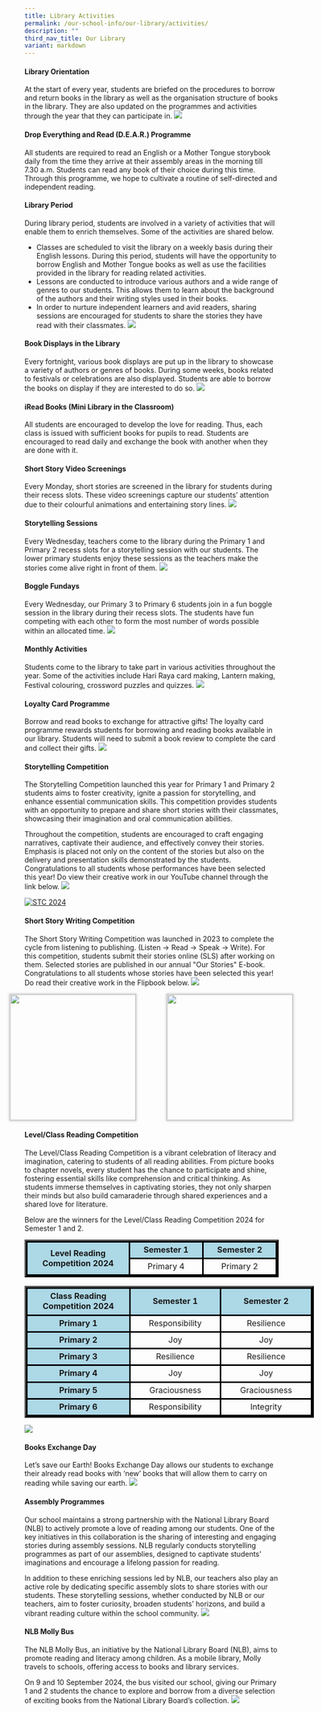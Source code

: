 ```yaml
---
title: Library Activities
permalink: /our-school-info/our-library/activities/
description: ""
third_nav_title: Our Library
variant: markdown
---
```

#### **Library Orientation**

At the start of every year, students are briefed on the procedures to borrow and return books in the library as well as the organisation structure of books in the library. They are also updated on the programmes and activities through the year that they can participate in.
![](/images/Library/collage%202023-08-25%2022_11_41.jpg)

#### **Drop Everything and Read (D.E.A.R.) Programme**

All students are required to read an English or a Mother Tongue storybook daily from the time they arrive at their assembly areas in the morning till 7.30 a.m. Students can read any book of their choice during this time. Through this programme, we hope to cultivate a routine of self-directed and independent reading.

#### **Library Period**

During library period, students are involved in a variety of activities that will enable them to enrich themselves. Some of the activities are shared below.

* Classes are scheduled to visit the library on a weekly basis during their English lessons. During this period, students will have the opportunity to borrow English and Mother Tongue books as well as use the facilities provided in the library for reading related activities.
* Lessons are conducted to introduce various authors and a wide range of genres to our students. This allows them to learn about the background of the authors and their writing styles used in their books.
* In order to nurture independent learners and avid readers, sharing sessions are encouraged for students to share the stories they have read with their classmates.
![](/images/Library/collage%202023-08-25%2022_34_10.jpg)

#### **Book Displays in the Library**

Every fortnight, various book displays are put up in the library to showcase a variety of authors or genres of books. During some weeks, books related to festivals or celebrations are also displayed. Students are able to borrow the books on display if they are interested to do so.
![](/images/Library/collage%202023-08-25%2022_41_05.jpg)

#### **iRead Books (Mini Library in the Classroom)**

All students are encouraged to develop the love for reading. Thus, each class is issued with sufficient books for pupils to read. Students are encouraged to read daily and exchange the book with another when they are done with it.

#### **Short Story Video Screenings**

Every Monday, short stories are screened in the library for students during their recess slots. These video screenings capture our students’ attention due to their colourful animations and entertaining story lines.
![](/images/Library/collage%202023-08-25%2022_46_15.jpg)

#### **Storytelling Sessions**

Every Wednesday, teachers come to the library during the Primary 1 and Primary 2 recess slots for a storytelling session with our students. The lower primary students enjoy these sessions as the teachers make the stories come alive right in front of them.
![](/images/Library/collage%202023-08-25%2022_52_58.jpg)

#### **Boggle Fundays**
Every Wednesday, our Primary 3 to Primary 6 students join in a fun boggle session in the library during their recess slots. The students have fun competing with each other to form the most number of words possible within an allocated time. 
![](/images/Library/boggle_p3_p6.jpg)

#### **Monthly Activities**
Students come to the library to take part in various activities throughout the year. Some of the activities include Hari Raya card making, Lantern making, Festival colouring, crossword puzzles and quizzes.
![](/images/Library/collage%202023-08-25%2022_58_31.jpg)

#### **Loyalty Card Programme**
Borrow and read books to exchange for attractive gifts! The loyalty card programme rewards students for borrowing and reading books available in our library. Students will need to submit a book review to complete the card and collect their gifts.
![](/images/Library/collage%202023-08-25%2023_06_05.jpg)

#### **Storytelling Competition**
The Storytelling Competition launched this year for Primary 1 and Primary 2 students aims to foster creativity, ignite a passion for storytelling, and enhance essential communication skills. This competition provides students with an opportunity to prepare and share short stories with their classmates, showcasing their imagination and oral communication abilities.

Throughout the competition, students are encouraged to craft engaging narratives, captivate their audience, and effectively convey their stories. Emphasis is placed not only on the content of the stories but also on the delivery and presentation skills demonstrated by the students. Congratulations to all students whose performances have been selected this year! Do view their creative work in our YouTube channel through the link below.
![](/images/Library/STC_Collage.jpg)

   <title>Storytelling Competition 2024</title>   <a target="_blank" href="https://go.gov.sg/stc-2024"> <img style="width:auto;height:auto;" alt="STC 2024" src="/images/Library/STC_2024.jpg"> </a>  

#### **Short Story Writing Competition**
The Short Story Writing Competition was launched in 2023 to complete the cycle from listening to publishing. (Listen -&gt; Read -&gt; Speak -&gt; Write). For this competition, students submit their stories online (SLS) after working on them. Selected stories are published in our annual "Our Stories" E-book. Congratulations to all students whose stories have been selected this year! Do read their creative work in the Flipbook below.
![](/images/Library/SSWC_Collage.jpg)
  
<div style="display: flex; justify-content: center; gap: 60px;">
  <a class="heyzine-link fp-link" target="_BLANK" href="https://go.gov.sg/sswc-2023">
    <img style="border: 1px solid lightgray; box-shadow: lightgray 0px 0px 4px 1px; width: 250px;" class="fp-thumb-play" src="https://cdnc.heyzine.com/flip-book/cover/1a1705e263.jpg">
  </a>

  <a class="heyzine-link fp-link" target="_BLANK" href="https://go.gov.sg/sswc-2024">
    <img style="border: 1px solid lightgray; box-shadow: lightgray 0px 0px 4px 1px; width: 250px;" class="fp-thumb-play" src="https://cdnc.heyzine.com/flip-book/cover/6abc7e7e54.jpg">
  </a>
</div>

#### **Level/Class Reading Competition**
The Level/Class Reading Competition is a vibrant celebration of literacy and imagination, catering to students of all reading abilities. From picture books to chapter novels, every student has the chance to participate and shine, fostering essential skills like comprehension and critical thinking. As students immerse themselves in captivating stories, they not only sharpen their minds but also build camaraderie through shared experiences and a shared love for literature.

Below are the winners for the Level/Class Reading Competition 2024 for Semester 1 and 2.

<div style="text-align: center;">
    <table style="border-collapse: collapse;width:379pt; border-color: black; margin: 0 auto;" width="505" cellspacing="0" cellpadding="0" border="3">
        <colgroup>
            <col style="mso-width-source:userset;mso-width-alt:7862;width:161pt" width="215">
            <col style="mso-width-source:userset;mso-width-alt:5302;width:109pt" span="2" width="145">
        </colgroup>
        <tbody>
            <tr style="mso-height-source:userset;height:24.95pt; text-align: center; background-color: #add8e6;" height="33">
                <td style="height:49.9pt;width:161pt; text-align: center; vertical-align: middle; border: 3px solid black; font-weight: bold; background-color: #add8e6;" width="215" height="66" rowspan="2">Level Reading<br>Competition 2024</td>
                <td style="border-left:none;width:109pt; text-align: center; border: 3px solid black; font-weight: bold; background-color: #add8e6;" width="145">Semester 1</td>
                <td style="border-left:none;width:109pt; text-align: center; border: 3px solid black; font-weight: bold; background-color: #add8e6;" width="145">Semester 2</td>
            </tr>
            <tr style="mso-height-source:userset;height:24.95pt; text-align: center;" height="33">
                <td style="height:24.95pt;border-top:none;border-left:none; text-align: center; border: 3px solid black;" height="33">Primary 4</td>
                <td style="border-top:none;border-left:none; text-align: center; border: 3px solid black;">Primary 2</td>
            </tr>
        </tbody>
    </table>
</div>
‎ 
<div style="text-align: center;">
    <table style="border-collapse: collapse; width:431pt; border-color: black; margin: 0 auto;" width="575" cellspacing="0" cellpadding="0" border="3">
        <colgroup>
            <col style="mso-width-source:userset; mso-width-alt:7862; width:161pt" width="215">
            <col style="mso-width-source:userset; mso-width-alt:6582; width:135pt" span="2" width="180">
        </colgroup>
        <tbody>
            <tr style="mso-height-source:userset; height:39.95pt; text-align: center; background-color: #add8e6;" height="53">
                <td style="height:39.95pt; width:161pt; border: 3px solid black; text-align: center; vertical-align: middle; font-weight: bold; background-color: #add8e6;" width="215" height="53">Class Reading<br>Competition 2024</td>
                <td style="border-left:none; width:135pt; border: 3px solid black; text-align: center; vertical-align: middle; font-weight: bold; background-color: #add8e6;" width="180">Semester 1</td>
                <td style="border-left:none; width:135pt; border: 3px solid black; text-align: center; vertical-align: middle; font-weight: bold; background-color: #add8e6;" width="180">Semester 2</td>
            </tr>
            <tr style="mso-height-source:userset; height:24.95pt; text-align: center;" height="33">
                <td style="height:24.95pt; width:161pt; border-top:none; border: 3px solid black; text-align: center; vertical-align: middle; font-weight: bold; background-color: #add8e6;" width="215" height="33">Primary 1</td>
                <td style="border-top:none; border-left:none; border: 3px solid black; text-align: center; vertical-align: middle;">Responsibility</td>
                <td style="border-top:none; border-left:none; border: 3px solid black; text-align: center; vertical-align: middle;">Resilience</td>
            </tr>
            <tr style="mso-height-source:userset; height:24.95pt; text-align: center;" height="33">
                <td style="height:24.95pt; width:161pt; border-top:none; border: 3px solid black; text-align: center; vertical-align: middle; font-weight: bold; background-color: #add8e6;" width="215" height="33">Primary 2</td>
                <td style="border-top:none; border-left:none; border: 3px solid black; text-align: center; vertical-align: middle;">Joy</td>
                <td style="border-top:none; border-left:none; border: 3px solid black; text-align: center; vertical-align: middle;">Joy</td>
            </tr>
            <tr style="mso-height-source:userset; height:24.95pt; text-align: center;" height="33">
                <td style="height:24.95pt; width:161pt; border-top:none; border: 3px solid black; text-align: center; vertical-align: middle; font-weight: bold; background-color: #add8e6;" width="215" height="33">Primary 3</td>
                <td style="border-top:none; border-left:none; border: 3px solid black; text-align: center; vertical-align: middle;">Resilience</td>
                <td style="border-top:none; border-left:none; border: 3px solid black; text-align: center; vertical-align: middle;">Resilience</td>
            </tr>
            <tr style="mso-height-source:userset; height:24.95pt; text-align: center;" height="33">
                <td style="height:24.95pt; width:161pt; border-top:none; border: 3px solid black; text-align: center; vertical-align: middle; font-weight: bold; background-color: #add8e6;" width="215" height="33">Primary 4</td>
                <td style="border-top:none; border-left:none; border: 3px solid black; text-align: center; vertical-align: middle;">Joy</td>
                <td style="border-top:none; border-left:none; border: 3px solid black; text-align: center; vertical-align: middle;">Joy</td>
            </tr>
            <tr style="mso-height-source:userset; height:24.95pt; text-align: center;" height="33">
                <td style="height:24.95pt; width:161pt; border-top:none; border: 3px solid black; text-align: center; vertical-align: middle; font-weight: bold; background-color: #add8e6;" width="215" height="33">Primary 5</td>
                <td style="border-top:none; border-left:none; border: 3px solid black; text-align: center; vertical-align: middle;">Graciousness</td>
                <td style="border-top:none; border-left:none; border: 3px solid black; text-align: center; vertical-align: middle;">Graciousness</td>
            </tr>
            <tr style="mso-height-source:userset; height:24.95pt; text-align: center;" height="33">
                <td style="height:24.95pt; width:161pt; border-top:none; border: 3px solid black; text-align: center; vertical-align: middle; font-weight: bold; background-color: #add8e6;" width="215" height="33">Primary 6</td>
                <td style="border-top:none; border-left:none; border: 3px solid black; text-align: center; vertical-align: middle;">Responsibility</td>
                <td style="border-top:none; border-left:none; border: 3px solid black; text-align: center; vertical-align: middle;">Integrity</td>
            </tr>
        </tbody>
    </table>
</div>

![](/images/Library/CRC_Collage.jpg)

#### **Books Exchange Day**
Let’s save our Earth! Books Exchange Day allows our students to exchange their already read books with ‘new’ books that will allow them to carry on reading while saving our earth.
![](/images/Library/picture21.jpg)

#### **Assembly Programmes**
Our school maintains a strong partnership with the National Library Board (NLB) to actively promote a love of reading among our students. One of the key initiatives in this collaboration is the sharing of interesting and engaging stories during assembly sessions. NLB regularly conducts storytelling programmes as part of our assemblies, designed to captivate students' imaginations and encourage a lifelong passion for reading.

In addition to these enriching sessions led by NLB, our teachers also play an active role by dedicating specific assembly slots to share stories with our students. These storytelling sessions, whether conducted by NLB or our teachers, aim to foster curiosity, broaden students’ horizons, and build a vibrant reading culture within the school community.
![](/images/Library/NLB_Sharing_2024.jpg)

#### **NLB Molly Bus**
The NLB Molly Bus, an initiative by the National Library Board (NLB), aims to promote reading and literacy among children. As a mobile library, Molly travels to schools, offering access to books and library services.

On 9 and 10 September 2024, the bus visited our school, giving our Primary 1 and 2 students the chance to explore and borrow from a diverse selection of exciting books from the National Library Board’s collection.
![](/images/Library/Molly_Bus_2024.jpg)